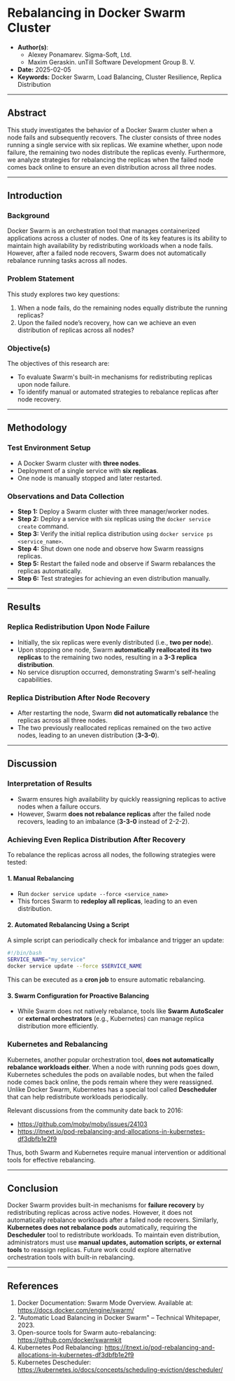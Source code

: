 # **Rebalancing in Docker Swarm Cluster**

- **Author(s)**:
  - Alexey Ponamarev. Sigma-Soft, Ltd.
  - Maxim Geraskin. unTill Software Development Group B. V.
- **Date:** 2025-02-05
- **Keywords:** Docker Swarm, Load Balancing, Cluster Resilience, Replica Distribution

---
## **Abstract**
This study investigates the behavior of a Docker Swarm cluster when a node fails and subsequently recovers. The cluster consists of three nodes running a single service with six replicas. We examine whether, upon node failure, the remaining two nodes distribute the replicas evenly. Furthermore, we analyze strategies for rebalancing the replicas when the failed node comes back online to ensure an even distribution across all three nodes.

---
## **Introduction**

### **Background**
Docker Swarm is an orchestration tool that manages containerized applications across a cluster of nodes. One of its key features is its ability to maintain high availability by redistributing workloads when a node fails. However, after a failed node recovers, Swarm does not automatically rebalance running tasks across all nodes.

### **Problem Statement**
This study explores two key questions:
1. When a node fails, do the remaining nodes equally distribute the running replicas?
2. Upon the failed node’s recovery, how can we achieve an even distribution of replicas across all nodes?

### **Objective(s)**
The objectives of this research are:
- To evaluate Swarm's built-in mechanisms for redistributing replicas upon node failure.
- To identify manual or automated strategies to rebalance replicas after node recovery.

---
## **Methodology**

### **Test Environment Setup**
- A Docker Swarm cluster with **three nodes**.
- Deployment of a single service with **six replicas**.
- One node is manually stopped and later restarted.

### **Observations and Data Collection**
- **Step 1:** Deploy a Swarm cluster with three manager/worker nodes.
- **Step 2:** Deploy a service with six replicas using the `docker service create` command.
- **Step 3:** Verify the initial replica distribution using `docker service ps <service_name>`.
- **Step 4:** Shut down one node and observe how Swarm reassigns replicas.
- **Step 5:** Restart the failed node and observe if Swarm rebalances the replicas automatically.
- **Step 6:** Test strategies for achieving an even distribution manually.

---
## **Results**

### **Replica Redistribution Upon Node Failure**
- Initially, the six replicas were evenly distributed (i.e., **two per node**).
- Upon stopping one node, Swarm **automatically reallocated its two replicas** to the remaining two nodes, resulting in a **3-3 replica distribution**.
- No service disruption occurred, demonstrating Swarm's self-healing capabilities.

### **Replica Distribution After Node Recovery**
- After restarting the node, Swarm **did not automatically rebalance** the replicas across all three nodes.
- The two previously reallocated replicas remained on the two active nodes, leading to an uneven distribution (**3-3-0**).

---
## **Discussion**

### **Interpretation of Results**
- Swarm ensures high availability by quickly reassigning replicas to active nodes when a failure occurs.
- However, Swarm **does not rebalance replicas** after the failed node recovers, leading to an imbalance (**3-3-0** instead of 2-2-2).

### **Achieving Even Replica Distribution After Recovery**
To rebalance the replicas across all nodes, the following strategies were tested:

#### **1. Manual Rebalancing**
- Run `docker service update --force <service_name>`
- This forces Swarm to **redeploy all replicas**, leading to an even distribution.

#### **2. Automated Rebalancing Using a Script**
A simple script can periodically check for imbalance and trigger an update:
```bash
#!/bin/bash
SERVICE_NAME="my_service"
docker service update --force $SERVICE_NAME
```
This can be executed as a **cron job** to ensure automatic rebalancing.

#### **3. Swarm Configuration for Proactive Balancing**
- While Swarm does not natively rebalance, tools like **Swarm AutoScaler** or **external orchestrators** (e.g., Kubernetes) can manage replica distribution more efficiently.

### **Kubernetes and Rebalancing**
Kubernetes, another popular orchestration tool, **does not automatically rebalance workloads either**. When a node with running pods goes down, Kubernetes schedules the pods on available nodes, but when the failed node comes back online, the pods remain where they were reassigned. Unlike Docker Swarm, Kubernetes has a special tool called **Descheduler** that can help redistribute workloads periodically. 

Relevant discussions from the community date back to 2016:
- https://github.com/moby/moby/issues/24103
- https://itnext.io/pod-rebalancing-and-allocations-in-kubernetes-df3dbfb1e2f9

Thus, both Swarm and Kubernetes require manual intervention or additional tools for effective rebalancing.

---
## **Conclusion**
Docker Swarm provides built-in mechanisms for **failure recovery** by redistributing replicas across active nodes. However, it does not automatically rebalance workloads after a failed node recovers. Similarly, **Kubernetes does not rebalance pods** automatically, requiring the **Descheduler** tool to redistribute workloads. To maintain even distribution, administrators must use **manual updates, automation scripts, or external tools** to reassign replicas. Future work could explore alternative orchestration tools with built-in rebalancing.

---
## **References**
1. Docker Documentation: Swarm Mode Overview. Available at: https://docs.docker.com/engine/swarm/
2. "Automatic Load Balancing in Docker Swarm" – Technical Whitepaper, 2023.
3. Open-source tools for Swarm auto-rebalancing: https://github.com/docker/swarmkit
4. Kubernetes Pod Rebalancing: https://itnext.io/pod-rebalancing-and-allocations-in-kubernetes-df3dbfb1e2f9
5. Kubernetes Descheduler: https://kubernetes.io/docs/concepts/scheduling-eviction/descheduler/